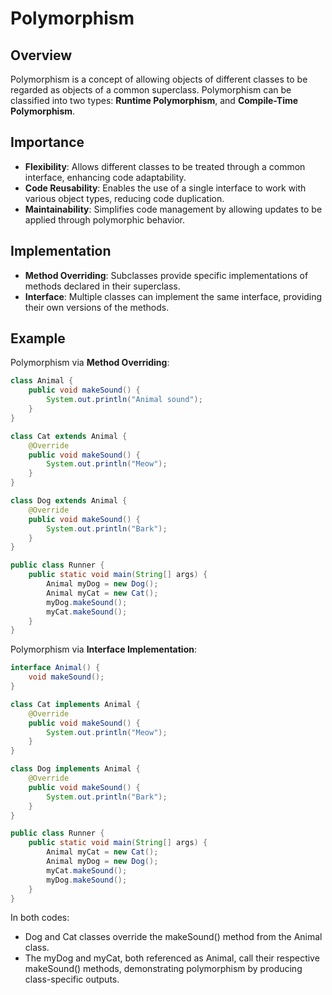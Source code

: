 # Polymorphism

## Overview
Polymorphism is a concept of allowing objects of different classes to be regarded as objects of a common superclass.
Polymorphism can be classified into two types: **Runtime Polymorphism**, and **Compile-Time Polymorphism**.

## Importance
- **Flexibility**: Allows different classes to be treated through a common interface, enhancing code adaptability.
- **Code Reusability**: Enables the use of a single interface to work with various object types, reducing code duplication.
- **Maintainability**: Simplifies code management by allowing updates to be applied through polymorphic behavior.

## Implementation
- **Method Overriding**: Subclasses provide specific implementations of methods declared in their superclass.
- **Interface**: Multiple classes can implement the same interface, providing their own versions of the methods.

## Example
Polymorphism via **Method Overriding**:
```java
class Animal {
    public void makeSound() {
        System.out.println("Animal sound");
    }
}

class Cat extends Animal {
    @Override
    public void makeSound() {
        System.out.println("Meow");
    }
}

class Dog extends Animal {
    @Override
    public void makeSound() {
        System.out.println("Bark");
    }
}

public class Runner {
    public static void main(String[] args) {
        Animal myDog = new Dog();
        Animal myCat = new Cat();
        myDog.makeSound();
        myCat.makeSound();
    }
}
```
Polymorphism via **Interface Implementation**:
```java
interface Animal() {
    void makeSound();
}

class Cat implements Animal {
    @Override
    public void makeSound() {
        System.out.println("Meow");
    }
}

class Dog implements Animal {
    @Override
    public void makeSound() {
        System.out.println("Bark");
    }
}

public class Runner {
    public static void main(String[] args) {
        Animal myCat = new Cat();
        Animal myDog = new Dog();
        myCat.makeSound();
        myDog.makeSound();
    }
}
```
In both codes:
- Dog and Cat classes override the makeSound() method from the Animal class.
- The myDog and myCat, both referenced as Animal, call their respective makeSound() methods, demonstrating polymorphism by producing class-specific outputs.
